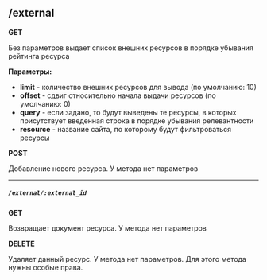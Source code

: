 ## /external

**GET**

Без параметров выдает список внешних ресурсов в порядке убывания рейтинга ресурса

**Параметры:**
- **limit** - количество внешних ресурсов для вывода (по умолчанию: 10)
- **offset** - сдвиг относительно начала выдачи ресурсов (по умолчанию: 0)
- **query** - если задано, то будут выведены те ресурсы, в которых присутствует введенная строка в порядке убывания релевантности
- **resource** - название сайта, по которому будут фильтроваться ресурсы

**POST**

Добавление нового ресурса. У метода нет параметров


- - -


##### `/external/:external_id`

**GET**

Возвращает документ ресурса. У метода нет параметров

**DELETE**

Удаляет данный ресурс. У метода нет параметров. Для этого метода нужны особые права.
